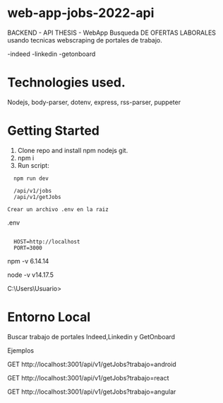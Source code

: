 # web-app-jobs-2022-api
BACKEND - API
THESIS - WebApp Busqueda DE OFERTAS LABORALES usando tecnicas webscraping de portales de trabajo.

-indeed
-linkedin
-getonboard

# Technologies used.
Nodejs, body-parser, dotenv, express, rss-parser, puppeter

# Getting Started
1. Clone repo and install npm nodejs git.
2. npm i
3. Run script:

```
  npm run dev 
  
  /api/v1/jobs
  /api/v1/getJobs

Crear un archivo .env en la raiz
```
.env
```

  HOST=http://localhost
  PORT=3000
```

npm -v
6.14.14

node -v
v14.17.5

C:\Users\Usuario>


# Entorno Local
Buscar trabajo de portales Indeed,Linkedin y GetOnboard

Ejemplos

GET http://localhost:3001/api/v1/getJobs?trabajo=android

GET http://localhost:3001/api/v1/getJobs?trabajo=react

GET http://localhost:3001/api/v1/getJobs?trabajo=angular



